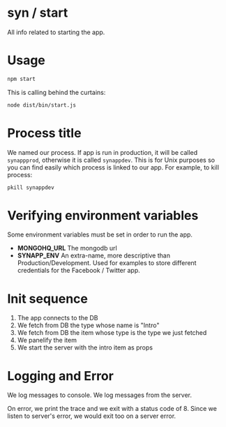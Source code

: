 syn / start
===

All info related to starting the app.

# Usage

```bash
npm start
```

This is calling behind the curtains:

```bash
node dist/bin/start.js
```

# Process title

We named our process. If app is run in production, it will be called `synappprod`, otherwise it is called `synappdev`. This is for Unix purposes so you can find easily which process is linked to our app. For example, to kill process:

```bash
pkill synappdev
```

# Verifying environment variables

Some environment variables must be set in order to run the app.

- **MONGOHQ_URL** The mongodb url
- **SYNAPP_ENV** An extra-name, more descriptive than Production/Development. Used for examples to store different credentials for the Facebook / Twitter app.

# Init sequence

1. The app connects to the DB
1. We fetch from DB the type whose name is "Intro"
1. We fetch from DB the item whose type is the type we just fetched
1. We panelify the item
1. We start the server with the intro item as props

# Logging and Error

We log messages to console. We log messages from the server.

On error, we print the trace and we exit with a status code of 8. Since we listen to server's error, we would exit too on a server error.

